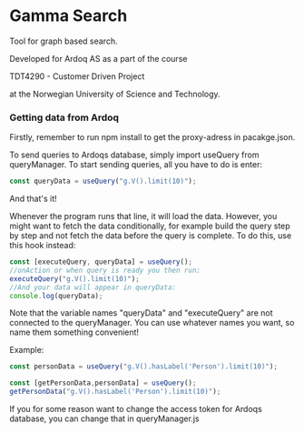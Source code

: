 # Gamma Search
Tool for graph based search.

Developed for Ardoq AS as a part of the course

TDT4290 - Customer Driven Project

at the Norwegian University of Science and Technology.




### Getting data from Ardoq
Firstly, remember to run npm install to get the proxy-adress in pacakge.json.

To send queries to Ardoqs database, simply import useQuery from queryManager. To start sending queries, all you have to do is enter:
```javascript
const queryData = useQuery("g.V().limit(10)");
```

And that's it!

Whenever the program runs that line, it will load the data. However, you might want to fetch the data conditionally, for example build the query step by step and not fetch the data before the query is complete. To do this, use this hook instead:
```javascript
const [executeQuery, queryData] = useQuery();
//onAction or when query is ready you then run:
executeQuery("g.V().limit(10)");
//And your data will appear in queryData:
console.log(queryData);
```
Note that the variable names "queryData" and "executeQuery" are not connected to the queryManager. You can use whatever names you want, so name them something convenient! 

Example:
```javascript
const personData = useQuery("g.V().hasLabel('Person').limit(10)");
```
```javascript
const [getPersonData,personData] = useQuery();
getPersonData("g.V().hasLabel('Person').limit(10)");
```

If you for some reason want to change the access token for Ardoqs database, you can change that in queryManager.js